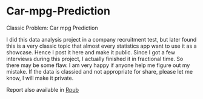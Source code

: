 # Car-mpg-Prediction
Classic Problem: Car mpg Prediction

I did this data analysis project in a company recruitment test, but later found this is a very classic topic that almost every statistics app want to use it as a showcase. Hence I post it here and make it public. Since I got a few interviews during this project, I actually finished it in fractional time. So there may be some flaw. I am very happy if anyone help me figure out my mistake. If the data is classied and not appropriate for share, please let me know, I will make it private.

Report also available in [Rpub](http://rpubs.com/DataKing/car_mpg)

